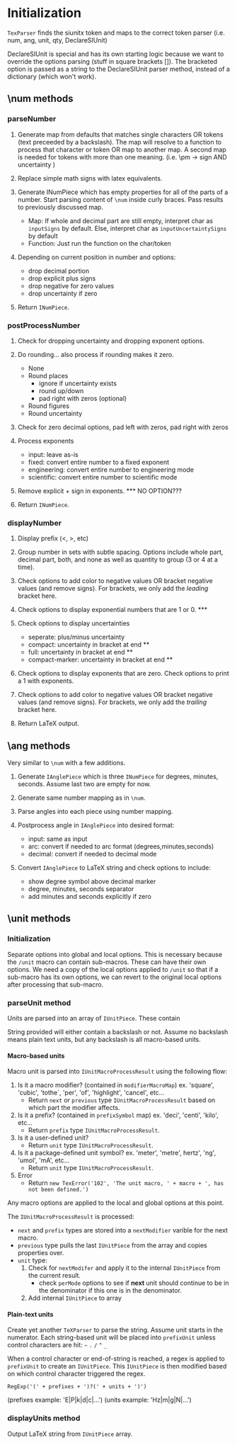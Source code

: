 # Initialization

`TexParser` finds the siunitx token and maps to the correct token parser (i.e. num, ang, unit, qty, DeclareSIUnit)

DeclareSIUnit is special and has its own starting logic because we want to override the options parsing (stuff in square brackets []).  The bracketed option is passed as a string to the DeclareSIUnit parser method, instead of a dictionary (which won't work).
 
## \num methods

### parseNumber

1. Generate map from defaults that matches single characters OR tokens (text preceeded by a backslash).  The map will resolve to a function to process that character or token OR map to another map.  A second map is needed for tokens with more than one meaning. (i.e. \pm -> sign AND uncertainty )

2. Replace simple math signs with latex equivalents.

3. Generate INumPiece which has empty properties for all of the parts of a number.  Start parsing content of `\num` inside curly braces.  Pass results to previously discussed map.  

    - Map:  If whole and decimal part are still empty, interpret char as `inputSigns` by default.  Else, interpret char as `inputUncertaintySigns` by default 
    - Function:  Just run the function on the char/token

4. Depending on current position in number and options:
    - drop decimal portion
    - drop explicit plus signs
    - drop negative for zero values
    - drop uncertainty if zero

5. Return `INumPiece`.

### postProcessNumber

1. Check for dropping uncertainty and dropping exponent options.

2. Do rounding... also process if rounding makes it zero.
    - None
    - Round places
        - ignore if uncertainty exists
        - round up/down
        - pad right with zeros (optional)
    - Round figures
    - Round uncertainty

3. Check for zero decimal options, pad left with zeros, pad right with zeros

4. Process exponents
    - input: leave as-is
    - fixed: convert entire number to a fixed exponent
    - engineering: convert entire number to engineering mode
    - scientific: convert entire number to scientific mode

5. Remove explicit + sign in exponents.  *** NO OPTION???

6. Return `INumPiece`.

### displayNumber

1. Display prefix (<, >, etc)

2. Group number in sets with subtle spacing.  Options include whole part, decimal part, both, and none as well as quantity to group (3 or 4 at a time).

3. Check options to add color to negative values OR bracket negative values (and remove signs). For brackets, we only add the *leading* bracket here.

4. Check options to display exponential numbers that are 1 or 0. ***

5. Check options to display uncertainties
    - seperate: plus/minus uncertainty
    - compact: uncertainty in bracket at end **
    - full: uncertainty in bracket at end **
    - compact-marker: uncertainty in bracket at end **

6. Check options to display exponents that are zero.  Check options to print a 1 with exponents.

7. Check options to add color to negative values OR bracket negative values (and remove signs). For brackets, we only add the *trailing* bracket here.

8. Return LaTeX output.



## \ang methods

Very similar to `\num` with a few additions.

1. Generate `IAnglePiece` which is three `INumPiece` for degrees, minutes, seconds.  Assume last two are empty for now.

2. Generate same number mapping as in `\num`.

3. Parse angles into each piece using number mapping.

4. Postprocess angle in `IAnglePiece` into desired format:
    - input: same as input
    - arc: convert if needed to arc format (degrees,minutes,seconds)
    - decimal: convert if needed to decimal mode

5. Convert `IAnglePiece` to LaTeX string and check options to include:
    - show degree symbol above decimal marker
    - degree, minutes, seconds separator
    - add minutes and seconds explicitly if zero


## \unit methods

### Initialization

Separate options into global and local options.  This is necessary because the `/unit` macro can contain sub-macros.  These can have their own options.  We need a copy of the local options applied to `/unit` so that if a sub-macro has its own options, we can revert to the original local options after processing that sub-macro.

### parseUnit method

Units are parsed into an array of `IUnitPiece`.  These contain 

String provided will either contain a backslash or not.  Assume no backslash means plain text units, but any backslash is all macro-based units.

#### Macro-based units

Macro unit is parsed into `IUnitMacroProcessResult` using the following flow:

1. Is it a macro modifier? (contained in `modifierMacroMap`)  ex. 'square', 'cubic', 'tothe`, 'per', 'of', 'highlight', 'cancel', etc...
    - Return `next` or `previous` type `IUnitMacroProcessResult` based on which part the modifier affects.
2. Is it a prefix? (contained in `prefixSymbol` map) ex. 'deci', 'centi', 'kilo', etc...
    - Return `prefix` type `IUnitMacroProcessResult`.
3. Is it a user-defined unit?
    - Return `unit` type `IUnitMacroProcessResult`.
4. Is it a package-defined unit symbol?  ex. 'meter', 'metre', hertz', 'ng', 'umol', 'mA', etc...
    - Return `unit` type `IUnitMacroProcessResult`.
5. Error
    - Return `new TexError('102', 'The unit macro, ' + macro + ', has not been defined.')`

Any macro options are applied to the local and global options at this point.

The `IUnitMacroProcessResult` is processed:
- `next` and `prefix` types are stored into a `nextModifier` varible for the next macro.
- `previous` type pulls the last `IUnitPiece` from the array and copies properties over. 
- `unit` type:
    1. Check for `nextModifer` and apply it to the internal `IUnitPiece` from the current result.
        - check `perMode` options to see if **next** unit should continue to be in the denominator if this one is in the denominator.
    2. Add internal `IUnitPiece` to array

#### Plain-text units

Create yet another `TeXParser` to parse the string.  Assume unit starts in the numerator.  Each string-based unit will be placed into `prefixUnit` unless control characters are hit:  `~` `.` `/` `^` `_`

When a control character or end-of-string is reached, a regex is applied to `prefixUnit` to create an `IUnitPiece`.  This `IUnitPiece` is then modified based on which control character triggered the regex.  

`RegExp('(' + prefixes + ')?(' + units + ')')`

(prefixes example: 'E|P|k|d|c|...')
(units example: 'Hz|m|g|N|...')


### displayUnits method

Output LaTeX string from `IUnitPiece` array.



